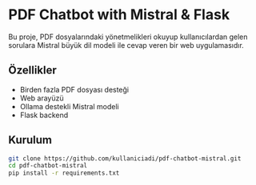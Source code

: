 # PDF Chatbot with Mistral & Flask

Bu proje, PDF dosyalarındaki yönetmelikleri okuyup kullanıcılardan gelen sorulara Mistral büyük dil modeli ile cevap veren bir web uygulamasıdır.

## Özellikler
- Birden fazla PDF dosyası desteği
- Web arayüzü
- Ollama destekli Mistral modeli
- Flask backend

## Kurulum
```bash
git clone https://github.com/kullaniciadi/pdf-chatbot-mistral.git
cd pdf-chatbot-mistral
pip install -r requirements.txt
